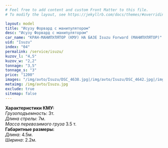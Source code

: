 ```yaml
---
# Feel free to add content and custom Front Matter to this file.
# To modify the layout, see https://jekyllrb.com/docs/themes/#overriding-theme-defaults

layout: model
title: "Исузу Форвард с манипулятором"
desc: "Исузу Форвард с манипулятором"
car_name: "КРАН-МАНИПУЛЯТОР (КМУ) НА БАЗЕ Isuzu Forward (МАНИПУЛЯТОР)"
uid: "Isuzu"
index: "04"
permalink: /service/isuzu/
kuzov_l: "4,5"
kuzov_w: "2,2"
tonnage: "3,5"
tonnage_s: "3"
price: "1200"
images: "/img/avto/Isuzu/DSC_4638.jpg|/img/avto/Isuzu/DSC_4642.jpg|/img/avto/Isuzu/DSC_4653.jpg"
metaimg: /img/avto/Isuzu.jpg
exclude: true
sitemap: false
---
```


**Характеристики КМУ:**  
_Грузоподъемность_: 3т.  
_Длина стрелы_: 7м.  
_Масса перевозимого груза_ 3.5 т.  
**Габаритные размеры:**  
_Длина_: 4.5м.  
_Ширина_: 2.2м.  